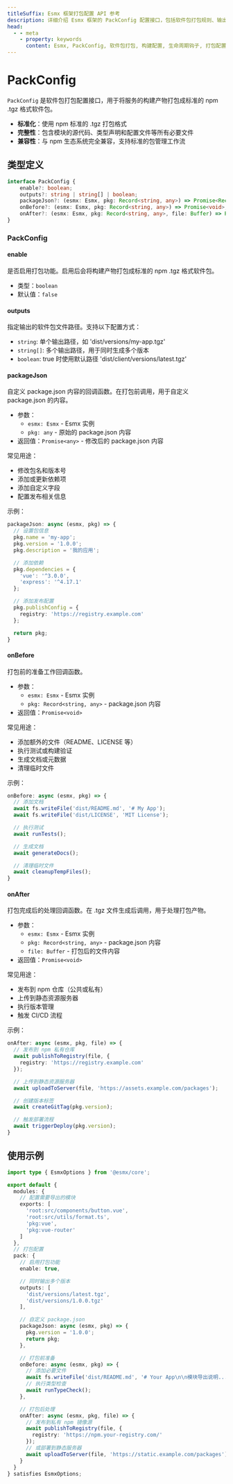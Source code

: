 ```yaml
---
titleSuffix: Esmx 框架打包配置 API 参考
description: 详细介绍 Esmx 框架的 PackConfig 配置接口，包括软件包打包规则、输出配置和生命周期钩子，帮助开发者实现标准化的构建流程。
head:
  - - meta
    - property: keywords
      content: Esmx, PackConfig, 软件包打包, 构建配置, 生命周期钩子, 打包配置, Web 应用框架
---
```


# PackConfig

`PackConfig` 是软件包打包配置接口，用于将服务的构建产物打包成标准的 npm .tgz 格式软件包。

- **标准化**：使用 npm 标准的 .tgz 打包格式
- **完整性**：包含模块的源代码、类型声明和配置文件等所有必要文件
- **兼容性**：与 npm 生态系统完全兼容，支持标准的包管理工作流

## 类型定义

```ts
interface PackConfig {
    enable?: boolean;
    outputs?: string | string[] | boolean;
    packageJson?: (esmx: Esmx, pkg: Record<string, any>) => Promise<Record<string, any>>;
    onBefore?: (esmx: Esmx, pkg: Record<string, any>) => Promise<void>;
    onAfter?: (esmx: Esmx, pkg: Record<string, any>, file: Buffer) => Promise<void>;
}
```

### PackConfig

#### enable

是否启用打包功能。启用后会将构建产物打包成标准的 npm .tgz 格式软件包。

- 类型：`boolean`
- 默认值：`false`

#### outputs

指定输出的软件包文件路径。支持以下配置方式：
- `string`: 单个输出路径，如 'dist/versions/my-app.tgz'
- `string[]`: 多个输出路径，用于同时生成多个版本
- `boolean`: true 时使用默认路径 'dist/client/versions/latest.tgz'

#### packageJson

自定义 package.json 内容的回调函数。在打包前调用，用于自定义 package.json 的内容。

- 参数：
  - `esmx: Esmx` - Esmx 实例
  - `pkg: any` - 原始的 package.json 内容
- 返回值：`Promise<any>` - 修改后的 package.json 内容

常见用途：
- 修改包名和版本号
- 添加或更新依赖项
- 添加自定义字段
- 配置发布相关信息

示例：
```ts
packageJson: async (esmx, pkg) => {
  // 设置包信息
  pkg.name = 'my-app';
  pkg.version = '1.0.0';
  pkg.description = '我的应用';

  // 添加依赖
  pkg.dependencies = {
    'vue': '^3.0.0',
    'express': '^4.17.1'
  };

  // 添加发布配置
  pkg.publishConfig = {
    registry: 'https://registry.example.com'
  };

  return pkg;
}
```

#### onBefore

打包前的准备工作回调函数。

- 参数：
  - `esmx: Esmx` - Esmx 实例
  - `pkg: Record<string, any>` - package.json 内容
- 返回值：`Promise<void>`

常见用途：
- 添加额外的文件（README、LICENSE 等）
- 执行测试或构建验证
- 生成文档或元数据
- 清理临时文件

示例：
```ts
onBefore: async (esmx, pkg) => {
  // 添加文档
  await fs.writeFile('dist/README.md', '# My App');
  await fs.writeFile('dist/LICENSE', 'MIT License');

  // 执行测试
  await runTests();

  // 生成文档
  await generateDocs();

  // 清理临时文件
  await cleanupTempFiles();
}
```

#### onAfter

打包完成后的处理回调函数。在 .tgz 文件生成后调用，用于处理打包产物。

- 参数：
  - `esmx: Esmx` - Esmx 实例
  - `pkg: Record<string, any>` - package.json 内容
  - `file: Buffer` - 打包后的文件内容
- 返回值：`Promise<void>`

常见用途：
- 发布到 npm 仓库（公共或私有）
- 上传到静态资源服务器
- 执行版本管理
- 触发 CI/CD 流程

示例：
```ts
onAfter: async (esmx, pkg, file) => {
  // 发布到 npm 私有仓库
  await publishToRegistry(file, {
    registry: 'https://registry.example.com'
  });

  // 上传到静态资源服务器
  await uploadToServer(file, 'https://assets.example.com/packages');

  // 创建版本标签
  await createGitTag(pkg.version);

  // 触发部署流程
  await triggerDeploy(pkg.version);
}
```

## 使用示例

```ts title="entry.node.ts"
import type { EsmxOptions } from '@esmx/core';

export default {
  modules: {
    // 配置需要导出的模块
    exports: [
      'root:src/components/button.vue',
      'root:src/utils/format.ts',
      'pkg:vue',
      'pkg:vue-router'
    ]
  },
  // 打包配置
  pack: {
    // 启用打包功能
    enable: true,

    // 同时输出多个版本
    outputs: [
      'dist/versions/latest.tgz',
      'dist/versions/1.0.0.tgz'
    ],

    // 自定义 package.json
    packageJson: async (esmx, pkg) => {
      pkg.version = '1.0.0';
      return pkg;
    },

    // 打包前准备
    onBefore: async (esmx, pkg) => {
      // 添加必要文件
      await fs.writeFile('dist/README.md', '# Your App\n\n模块导出说明...');
      // 执行类型检查
      await runTypeCheck();
    },

    // 打包后处理
    onAfter: async (esmx, pkg, file) => {
      // 发布到私有 npm 镜像源
      await publishToRegistry(file, {
        registry: 'https://npm.your-registry.com/'
      });
      // 或部署到静态服务器
      await uploadToServer(file, 'https://static.example.com/packages');
    }
  }
} satisfies EsmxOptions;
```